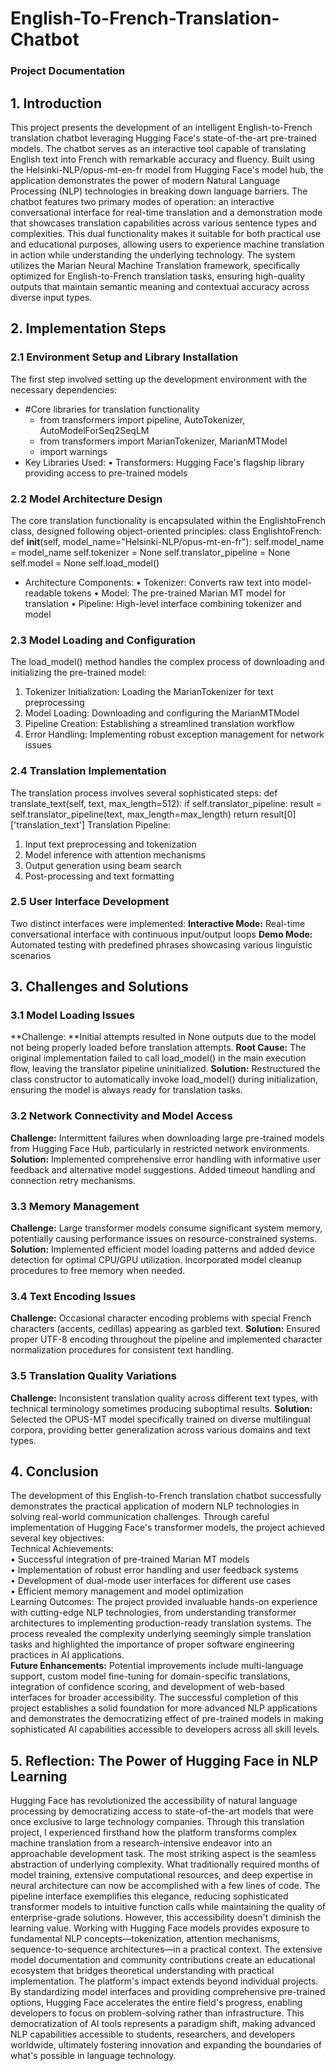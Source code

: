 # English-To-French-Translation-Chatbot
### Project Documentation

## 1. Introduction
This project presents the development of an intelligent English-to-French translation chatbot leveraging Hugging Face's state-of-the-art pre-trained models. The chatbot serves as an interactive tool capable of translating English text into French with remarkable accuracy and fluency. Built using the Helsinki-NLP/opus-mt-en-fr model from Hugging Face's model hub, the application demonstrates the power of modern Natural Language Processing (NLP) technologies in breaking down language barriers.
The chatbot features two primary modes of operation: an interactive conversational interface for real-time translation and a demonstration mode that showcases translation capabilities across various sentence types and complexities. This dual functionality makes it suitable for both practical use and educational purposes, allowing users to experience machine translation in action while understanding the underlying technology.
The system utilizes the Marian Neural Machine Translation framework, specifically optimized for English-to-French translation tasks, ensuring high-quality outputs that maintain semantic meaning and contextual accuracy across diverse input types.

## 2. Implementation Steps
### 2.1 Environment Setup and Library Installation
The first step involved setting up the development environment with the necessary dependencies:
- #Core libraries for translation functionality
  - from transformers import pipeline, AutoTokenizer, AutoModelForSeq2SeqLM
  - from transformers import MarianTokenizer, MarianMTModel
  - import warnings
- Key Libraries Used:
  •	Transformers: Hugging Face's flagship library providing access to pre-trained models

### 2.2 Model Architecture Design
The core translation functionality is encapsulated within the EnglishtoFrench class, designed following object-oriented principles:
class EnglishtoFrench:
    def __init__(self, model_name="Helsinki-NLP/opus-mt-en-fr"):
        self.model_name = model_name
        self.tokenizer = None
        self.translator_pipeline = None
        self.model = None
        self.load_model()
- Architecture Components:
  •	Tokenizer: Converts raw text into model-readable tokens
  •	Model: The pre-trained Marian MT model for translation
  •	Pipeline: High-level interface combining tokenizer and model
### 2.3 Model Loading and Configuration
The load_model() method handles the complex process of downloading and initializing the pre-trained model:
1.	Tokenizer Initialization: Loading the MarianTokenizer for text preprocessing
2.	Model Loading: Downloading and configuring the MarianMTModel
3.	Pipeline Creation: Establishing a streamlined translation workflow
4.	Error Handling: Implementing robust exception management for network issues
### 2.4 Translation Implementation
The translation process involves several sophisticated steps:
def translate_text(self, text, max_length=512):
    if self.translator_pipeline:
        result = self.translator_pipeline(text, max_length=max_length)
        return result[0]['translation_text']
Translation Pipeline:
1.	Input text preprocessing and tokenization
2.	Model inference with attention mechanisms
3.	Output generation using beam search
4.	Post-processing and text formatting

### 2.5 User Interface Development
Two distinct interfaces were implemented:
**Interactive Mode:** Real-time conversational interface with continuous input/output loops 
**Demo Mode:** Automated testing with predefined phrases showcasing various linguistic scenarios

## 3. Challenges and Solutions
### 3.1 Model Loading Issues
**Challenge: **Initial attempts resulted in None outputs due to the model not being properly loaded before translation attempts.
**Root Cause:** The original implementation failed to call load_model() in the main execution flow, leaving the translator pipeline uninitialized.
**Solution:** Restructured the class constructor to automatically invoke load_model() during initialization, ensuring the model is always ready for translation tasks.
### 3.2 Network Connectivity and Model Access
**Challenge:** Intermittent failures when downloading large pre-trained models from Hugging Face Hub, particularly in restricted network environments.
**Solution:** Implemented comprehensive error handling with informative user feedback and alternative model suggestions. Added timeout handling and connection retry mechanisms.
### 3.3 Memory Management
**Challenge:** Large transformer models consume significant system memory, potentially causing performance issues on resource-constrained systems.
**Solution:** Implemented efficient model loading patterns and added device detection for optimal CPU/GPU utilization. Incorporated model cleanup procedures to free memory when needed.
### 3.4 Text Encoding Issues
**Challenge:** Occasional character encoding problems with special French characters (accents, cedillas) appearing as garbled text.
**Solution:** Ensured proper UTF-8 encoding throughout the pipeline and implemented character normalization procedures for consistent text handling.
### 3.5 Translation Quality Variations
**Challenge:** Inconsistent translation quality across different text types, with technical terminology sometimes producing suboptimal results.
**Solution:** Selected the OPUS-MT model specifically trained on diverse multilingual corpora, providing better generalization across various domains and text types.

## 4. Conclusion
The development of this English-to-French translation chatbot successfully demonstrates the practical application of modern NLP technologies in solving real-world communication challenges. Through careful implementation of Hugging Face's transformer models, the project achieved several key objectives:<br>
Technical Achievements:<br>
•	Successful integration of pre-trained Marian MT models<br>
•	Implementation of robust error handling and user feedback systems<br>
•	Development of dual-mode user interfaces for different use cases<br>
•	Efficient memory management and model optimization<br>
Learning Outcomes: The project provided invaluable hands-on experience with cutting-edge NLP technologies, from understanding transformer architectures to implementing production-ready translation systems. The process revealed the complexity underlying seemingly simple translation tasks and highlighted the importance of proper software engineering practices in AI applications.<br>
**Future Enhancements:** Potential improvements include multi-language support, custom model fine-tuning for domain-specific translations, integration of confidence scoring, and development of web-based interfaces for broader accessibility.
The successful completion of this project establishes a solid foundation for more advanced NLP applications and demonstrates the democratizing effect of pre-trained models in making sophisticated AI capabilities accessible to developers across all skill levels.

## 5. Reflection: The Power of Hugging Face in NLP Learning
Hugging Face has revolutionized the accessibility of natural language processing by democratizing access to state-of-the-art models that were once exclusive to large technology companies. Through this translation project, I experienced firsthand how the platform transforms complex machine translation from a research-intensive endeavor into an approachable development task.
The most striking aspect is the seamless abstraction of underlying complexity. What traditionally required months of model training, extensive computational resources, and deep expertise in neural architecture can now be accomplished with a few lines of code. The pipeline interface exemplifies this elegance, reducing sophisticated transformer models to intuitive function calls while maintaining the quality of enterprise-grade solutions.
However, this accessibility doesn't diminish the learning value. Working with Hugging Face models provides exposure to fundamental NLP concepts—tokenization, attention mechanisms, sequence-to-sequence architectures—in a practical context. The extensive model documentation and community contributions create an educational ecosystem that bridges theoretical understanding with practical implementation.
The platform's impact extends beyond individual projects. By standardizing model interfaces and providing comprehensive pre-trained options, Hugging Face accelerates the entire field's progress, enabling developers to focus on problem-solving rather than infrastructure. This democratization of AI tools represents a paradigm shift, making advanced NLP capabilities accessible to students, researchers, and developers worldwide, ultimately fostering innovation and expanding the boundaries of what's possible in language technology.
